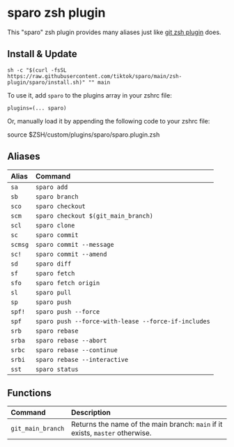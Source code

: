 # sparo zsh plugin

This "sparo" zsh plugin provides many aliases just like [git zsh plugin](https://github.com/ohmyzsh/ohmyzsh/blob/master/plugins/git/README.md) does.

## Install & Update

```shell
sh -c "$(curl -fsSL https://raw.githubusercontent.com/tiktok/sparo/main/zsh-plugin/sparo/install.sh)" "" main
```

To use it, add `sparo` to the plugins array in your zshrc file:

```shell
plugins=(... sparo)
```

Or, manually load it by appending the following code to your zshrc file:

source $ZSH/custom/plugins/sparo/sparo.plugin.zsh

## Aliases

| Alias                  | Command
| :--------------------- | :-------------------------------------------------- |
| `sa`                   | `sparo add`                                         |
| `sb`                   | `sparo branch`                                      |
| `sco`                  | `sparo checkout`                                    |
| `scm`                  | `sparo checkout $(git_main_branch)`                 |
| `scl`                  | `sparo clone`                                       |
| `sc`                   | `sparo commit`                                      |
| `scmsg`                | `sparo commit --message`                            |
| `sc!`                  | `sparo commit --amend`                              |
| `sd`                   | `sparo diff`                                        |
| `sf`                   | `sparo fetch`                                       |
| `sfo`                  | `sparo fetch origin`                                |
| `sl`                   | `sparo pull`                                        |
| `sp`                   | `sparo push`                                        |
| `spf!`                 | `sparo push --force`                                |
| `spf`                  | `sparo push --force-with-lease --force-if-includes` |
| `srb`                  | `sparo rebase`                                      |
| `srba`                 | `sparo rebase --abort`                              |
| `srbc`                 | `sparo rebase --continue`                           |
| `srbi`                 | `sparo rebase --interactive`                        |
| `sst`                  | `sparo status`                                      |


## Functions

| Command                | Description                                                                    |
| :--------------------- | :----------------------------------------------------------------------------- |
| `git_main_branch`      | Returns the name of the main branch: `main` if it exists, `master` otherwise.  |